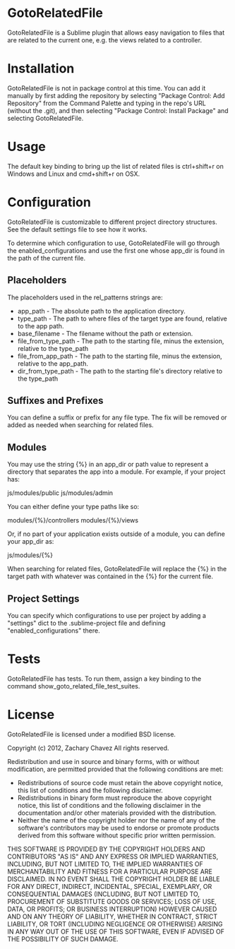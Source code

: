 GotoRelatedFile
===============
GotoRelatedFile is a Sublime plugin that allows easy navigation to files that
are related to the current one, e.g. the views related to a controller.

Installation
============
GotoRelatedFile is not in package control at this time. You can add it manually
by first adding the repository by selecting "Package Control: Add Repository"
from the Command Palette and typing in the repo's URL (without the .git), and then
selecting "Package Control: Install Package" and selecting GotoRelatedFile.

Usage
=====
The default key binding to bring up the list of related files is ctrl+shift+r on Windows
and Linux and cmd+shift+r on OSX.

Configuration
=============
GotoRelatedFile is customizable to different project directory structures.
See the default settings file to see how it works.

To determine which configuration to use, GotoRelatedFile will go through the
enabled_configurations and use the first one whose app_dir is found in the
path of the current file.

Placeholders
------------

The placeholders used in the rel_patterns strings are:

   * app_path  - The absolute path to the application directory.
   * type_path - The path to where files of the target type are found, relative to the app path.
   * base_filename - The filename without the path or extension.
   * file_from_type_path - The path to the starting file, minus the extension, relative to the type_path
   * file_from_app_path - The path to the starting file, minus the extension, relative to the app_path.
   * dir_from_type_path - The path to the starting file's directory relative to the type_path

Suffixes and Prefixes
---------------------

You can define a suffix or prefix for any file type.  The fix will be removed or added as needed
when searching for related files.

Modules
-------

You may use the string {%} in an app_dir or path value to represent a directory
that separates the app into a module.  For example, if your project has:

js/modules/public
js/modules/admin

You can either define your type paths like so:

modules/{%}/controllers
modules/{%}/views

Or, if no part of your application exists outside of a module, you can
define your app_dir as:

js/modules/{%}

When searching for related files, GotoRelatedFile will replace the {%} in the
target path with whatever was contained in the {%} for the current file.

Project Settings
----------------

You can specify which configurations to use per project by adding a
"settings" dict to the .sublime-project file and defining "enabled_configurations"
there.

Tests
=====

GotoRelatedFile has tests.  To run them, assign a key binding to
the command show_goto_related_file_test_suites.

License
=======
GotoRelatedFile is licensed under a modified BSD license.

Copyright (c) 2012, Zachary Chavez
All rights reserved.

Redistribution and use in source and binary forms, with or without
modification, are permitted provided that the following conditions are met:
   * Redistributions of source code must retain the above copyright
     notice, this list of conditions and the following disclaimer.
   * Redistributions in binary form must reproduce the above copyright
     notice, this list of conditions and the following disclaimer in the
     documentation and/or other materials provided with the distribution.
   * Neither the name of the copyright holder nor the name of any of the
     software's contributors may be used to endorse or promote products
     derived from this software without specific prior written permission.

THIS SOFTWARE IS PROVIDED BY THE COPYRIGHT HOLDERS AND CONTRIBUTORS "AS IS" AND
ANY EXPRESS OR IMPLIED WARRANTIES, INCLUDING, BUT NOT LIMITED TO, THE IMPLIED
WARRANTIES OF MERCHANTABILITY AND FITNESS FOR A PARTICULAR PURPOSE ARE
DISCLAIMED. IN NO EVENT SHALL THE COPYRIGHT HOLDER BE LIABLE FOR ANY
DIRECT, INDIRECT, INCIDENTAL, SPECIAL, EXEMPLARY, OR CONSEQUENTIAL DAMAGES
(INCLUDING, BUT NOT LIMITED TO, PROCUREMENT OF SUBSTITUTE GOODS OR SERVICES;
LOSS OF USE, DATA, OR PROFITS; OR BUSINESS INTERRUPTION) HOWEVER CAUSED AND
ON ANY THEORY OF LIABILITY, WHETHER IN CONTRACT, STRICT LIABILITY, OR TORT
(INCLUDING NEGLIGENCE OR OTHERWISE) ARISING IN ANY WAY OUT OF THE USE OF THIS
SOFTWARE, EVEN IF ADVISED OF THE POSSIBILITY OF SUCH DAMAGE.
